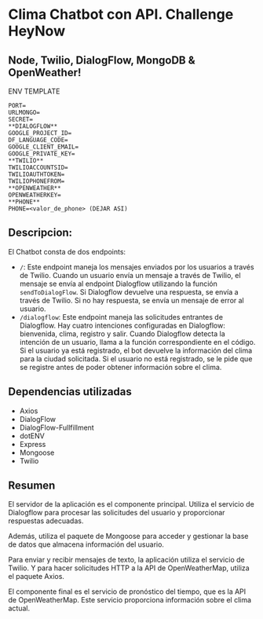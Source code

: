 ﻿# Clima Chatbot con API. Challenge HeyNow
## Node, Twilio, DialogFlow, MongoDB & OpenWeather!
ENV TEMPLATE
```
PORT=
URLMONGO=
SECRET=
**DIALOGFLOW**
GOOGLE_PROJECT_ID=
DF_LANGUAGE_CODE=
GOOGLE_CLIENT_EMAIL=
GOOGLE_PRIVATE_KEY=
**TWILIO**
TWILIOACCOUNTSID=
TWILIOAUTHTOKEN=
TWILIOPHONEFROM=
**OPENWEATHER**
OPENWEATHERKEY=
**PHONE**
PHONE=<valor_de_phone> (DEJAR ASI)
```

## Descripcion:
El Chatbot consta de dos endpoints:

 -   `/`: Este endpoint maneja los mensajes enviados por los usuarios a través de Twilio. Cuando un usuario envía un mensaje a través de Twilio, el mensaje se envía al endpoint Dialogflow utilizando la función `sendToDialogFlow`. Si Dialogflow devuelve una respuesta, se envía a través de Twilio. Si no hay respuesta, se envía un mensaje de error al usuario.
 -   `/dialogflow`: Este endpoint maneja las solicitudes entrantes de Dialogflow. Hay cuatro intenciones configuradas en Dialogflow: bienvenida, clima, registro y salir. Cuando Dialogflow detecta la intención de un usuario, llama a la función correspondiente en el código. Si el usuario ya está registrado, el bot devuelve la información del clima para la ciudad solicitada. Si el usuario no está registrado, se le pide que se registre antes de poder obtener información sobre el clima.
## Dependencias utilizadas
 - Axios 
 - DialogFlow
 - DialogFlow-Fullfillment
 - dotENV
 - Express
 - Mongoose
 - Twilio
## Resumen
El servidor de la aplicación es el componente principal. Utiliza el servicio de Dialogflow para procesar las solicitudes del usuario y proporcionar respuestas adecuadas. 

Además, utiliza el paquete de Mongoose para acceder y gestionar la base de datos que almacena información del usuario.

Para enviar y recibir mensajes de texto, la aplicación utiliza el servicio de Twilio. Y para hacer solicitudes HTTP a la API de OpenWeatherMap, utiliza el paquete Axios.

El componente final es el servicio de pronóstico del tiempo, que es la API de OpenWeatherMap. Este servicio proporciona información sobre el clima actual.





